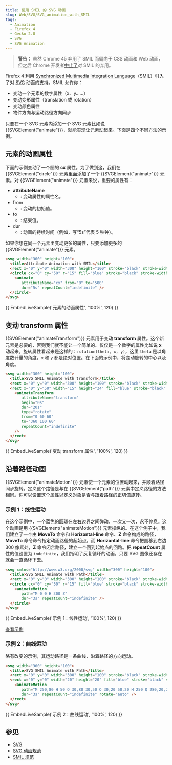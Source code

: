 ```yaml
---
title: 使用 SMIL 的 SVG 动画
slug: Web/SVG/SVG_animation_with_SMIL
tags:
  - Animation
  - Firefox 4
  - Gecko 2.0
  - SVG
  - SVG Animation
---
```

> **警告：** 虽然 Chrome 45 弃用了 SMIL 而偏向于 CSS 动画和 Web 动画，但之后 Chrome 开发者[中止了](https://groups.google.com/a/chromium.org/d/msg/blink-dev/5o0yiO440LM/YGEJBsjUAwAJ)对 SMIL 的弃用。

Firefox 4 利用 [Synchronized Multimedia Integration Language](https://www.w3.org/TR/REC-smil/)（SMIL）引入了对 [SVG](/zh-CN/docs/Web/SVG) 动画的支持。SMIL 允许你：

- 变动一个元素的数字属性（x、y……）
- 变动变形属性（translation 或 rotation）
- 变动颜色属性
- 物件方向与运动路径方向同步

只要在一个 SVG 元素内添加一个 SVG 元素比如说 {{SVGElement("animate")}}，就能实现让元素动起来。下面是四个不同方法的示例。

## 元素的动画属性

下面的示例变动了一个圆的 **cx** 属性。为了做到这，我们在 {{SVGElement("circle")}} 元素里面添加了一个 {{SVGElement("animate")}} 元素。对 {{SVGElement("animate")}} 元素来说，重要的属性有：

- **attributeName**
  - : 变动属性的属性名。
- from
  - : 变动的初始值。
- to
  - : 结束值。
- dur
  - : 动画的持续时间（例如，写“5s”代表 5 秒钟）。

如果你想在同一个元素里变动更多的属性，只要添加更多的 {{SVGElement("animate")}} 元素。

```html
<svg width="300" height="100">
  <title>Attribute Animation with SMIL</title>
  <rect x="0" y="0" width="300" height="100" stroke="black" stroke-width="1" />
  <circle cx="0" cy="50" r="15" fill="blue" stroke="black" stroke-width="1">
    <animate
       attributeName="cx" from="0" to="500"
       dur="5s" repeatCount="indefinite" />
  </circle>
</svg>
```

{{ EmbedLiveSample('元素的动画属性', '100%', 120) }}

## 变动 transform 属性

{{SVGElement("animateTransform")}} 元素用于变动 **transform** 属性。这个新元素是必要的，否则我们就不能让一个简单的、仅仅是一个数字的属性比如说 **x** 动起来。旋转属性看起来是这样的：`rotation(theta, x, y)`，这里 `theta` 是以角度数计量的角度，`x` 和 `y` 都是绝对位置。在下面的示例中，将变动旋转的中心以及角度。

```html
<svg width="300" height="100">
  <title>SVG SMIL Animate with transform</title>
  <rect x="0" y="0" width="300" height="100" stroke="black" stroke-width="1" />
  <rect x="0" y="50" width="15" height="34" fill="blue" stroke="black" stroke-width="1">
    <animateTransform
       attributeName="transform"
       begin="0s"
       dur="20s"
       type="rotate"
       from="0 60 60"
       to="360 100 60"
       repeatCount="indefinite"
    />
  </rect>
</svg>
```

{{ EmbedLiveSample('变动 transform 属性', '100%', 120) }}

## 沿着路径动画

{{SVGElement("animateMotion")}} 元素使一个元素的位置动起来，并顺着路径同步旋转。定义这个路径是与在 {{SVGElement("path")}} 元素中定义路径的方法相同。你可以设置这个属性以定义对象是否与跟着路径的正切值旋转。

### 示例 1：线性运动

在这个示例中，一个蓝色的圆球在左右边界之间弹动，一次又一次，永不停息。这个动画是用 {{SVGElement("animateMotion")}} 元素操纵的。在这个例子中，我们建立了一个由 **MoveTo** 命令和 **Horizontal-line** 命令、**Z** 命令构成的路径，**MoveTo** 命令命令指定动画路径的起始点，而 **Horizontal-line** 命令把圆移到右边 300 像素处，**Z** 命令闭合路径，建立一个回到起始点的回路。把 **repeatCount** 属性的值设置为 `indefinite`，我们指明了反复循环的动画，只要 SVG 图像还存在就会一直循环下去。

```html
<svg xmlns="http://www.w3.org/2000/svg" width="300" height="100">
  <title>SVG SMIL Animate with Path</title>
  <rect x="0" y="0" width="300" height="100" stroke="black" stroke-width="1" />
  <circle cx="0" cy="50" r="15" fill="blue" stroke="black" stroke-width="1">
    <animateMotion
       path="M 0 0 H 300 Z"
       dur="3s" repeatCount="indefinite" />
  </circle>
</svg>
```

{{ EmbedLiveSample('示例 1：线性运动', '100%', 120) }}

[查看示例](https://media.prod.mdn.mozit.cloud/samples/svg/svganimdemo1.html)

### 示例 2：曲线运动

略有改变的示例，其运动路径是一条曲线，沿着路径的方向运动。

```html
<svg width="300" height="100">
  <title>SVG SMIL Animate with Path</title>
  <rect x="0" y="0" width="300" height="100" stroke="black" stroke-width="1" />
  <rect x="0" y="0" width="20" height="20" fill="blue" stroke="black" stroke-width="1">
    <animateMotion
       path="M 250,80 H 50 Q 30,80 30,50 Q 30,20 50,20 H 250 Q 280,20,280,50 Q 280,80,250,80Z"
       dur="3s" repeatCount="indefinite" rotate="auto" />
  </rect>
</svg>
```

{{ EmbedLiveSample('示例 2：曲线运动', '100%', 120) }}

## 参见

- [SVG](/zh-CN/docs/Web/SVG)
- [SVG 动画规范](https://www.w3.org/TR/SVG/animate.html)
- [SMIL 规范](https://www.w3.org/TR/REC-smil/)
